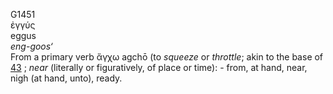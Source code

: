 <body>
  <p>G1451<br>  ἐγγύς  <br> eggus  <br><i>eng-goos‘ </i><br>From a primary verb   ἄγχω    agchō   (to <i>squeeze</i> or <i>throttle</i>; akin to the base of <a href="g0043.htm">43</a> ; <i>near</i> (literally or figuratively, of place or time): - from, at hand, near, nigh (at hand, unto), ready.<br></p>
 </body>